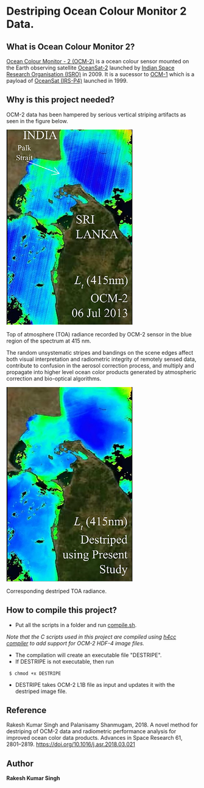 # Destriping Ocean Colour Monitor 2 Data.

## What is Ocean Colour Monitor 2?
[Ocean Colour Monitor - 2 (OCM-2)](https://www.ioccg.org/sensors/OCM-2.pdf) is a ocean colour sensor mounted on the Earth observing satellite [OceanSat-2](https://www.isro.gov.in/Spacecraft/oceansat-2) launched by [Indian Space Research Organisation (ISRO)](https://www.isro.gov.in/) in 2009. It is a sucessor to [OCM-1](https://www.isro.gov.in/update/03-jun-1999/ocean-colour-monitor-of-irs-p4-satellite-tested) which is a payload of [OceanSat (IRS-P4)](https://www.isro.gov.in/Spacecraft/oceansatirs-p4) launched in 1999.

## Why is this project needed?
OCM-2 data has been hampered by serious vertical striping artifacts as seen in the figure below.

![Top of atmosphere radiance recorded by OCM-2 sensor in the blue region of the spectrum at 415 nm](https://github.com/rakeshkstp/DestripingOCM2/blob/main/Figures/LTOA.png)

Top of atmosphere (TOA) radiance recorded by OCM-2 sensor in the blue region of the spectrum at 415 nm.

The random unsystematic stripes and bandings on the scene edges affect both visual interpretation and radiometric integrity of remotely sensed data, contribute to confusion in the aerosol correction process, and multiply and propagate into higher level ocean color products generated by atmospheric correction and bio-optical algorithms.

![Destriped radiance](https://github.com/rakeshkstp/DestripingOCM2/blob/main/Figures/destriped.png)

Corresponding destriped TOA radiance.

## How to compile this project?

* Put all the scripts in a folder and run [compile.sh](https://github.com/rakeshkstp/DestripingOCM2/blob/main/compile.sh).

*Note that the C scripts used in this project are compiled using [h4cc compiler](http://manpages.ubuntu.com/manpages/jammy/man1/h4cc.1.html) to add support for OCM-2 
HDF-4 image files.*

* The compilation will create an executable file "DESTRIPE".
* If DESTRIPE is not executable, then run
```
 $ chmod +x DESTRIPE
```

* DESTRIPE takes OCM-2 L1B file as input and updates it with the destriped image file.

## Reference
Rakesh Kumar Singh and Palanisamy Shanmugam, 2018. A novel method for destriping of OCM-2 data and radiometric performance analysis for improved ocean color data products. Advances in Space Research 61, 2801–2819. https://doi.org/10.1016/j.asr.2018.03.021

## Author
**Rakesh Kumar Singh**

